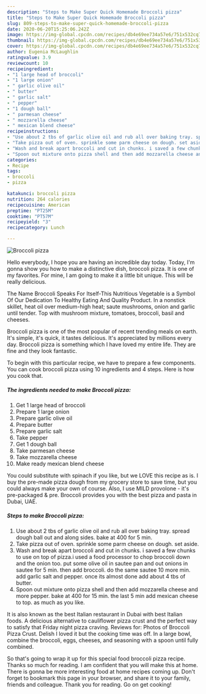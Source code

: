 ```yaml
---
description: "Steps to Make Super Quick Homemade Broccoli pizza"
title: "Steps to Make Super Quick Homemade Broccoli pizza"
slug: 809-steps-to-make-super-quick-homemade-broccoli-pizza
date: 2020-06-20T15:25:06.242Z
image: https://img-global.cpcdn.com/recipes/db4e69ee734a57e6/751x532cq70/broccoli-pizza-recipe-main-photo.jpg
thumbnail: https://img-global.cpcdn.com/recipes/db4e69ee734a57e6/751x532cq70/broccoli-pizza-recipe-main-photo.jpg
cover: https://img-global.cpcdn.com/recipes/db4e69ee734a57e6/751x532cq70/broccoli-pizza-recipe-main-photo.jpg
author: Eugenia McLaughlin
ratingvalue: 3.9
reviewcount: 10
recipeingredient:
- "1 large head of broccoli"
- "1 large onion"
- " garlic olive oil"
- " butter"
- " garlic salt"
- " pepper"
- "1 dough ball"
- " parmesan cheese"
- " mozzarella cheese"
- " mexican blend cheese"
recipeinstructions:
- "Use about 2 tbs of garlic olive oil and rub all over baking tray. spread dough ball out and along sides. bake at 400 for 5 min."
- "Take pizza out of oven. sprinkle some parm cheese on dough. set aside."
- "Wash and break apart broccoli and cut in chunks. i saved a few chunks to use on top of pizza.i used a food processor to chop broccoli down and the onion too. put some olive oil in sautee pan and out onions in sautee for 5 min. then add broccoli. do the same sautee 10 more min. add garlic salt and pepper. once its almost done add about 4 tbs of butter."
- "Spoon out mixture onto pizza shell and then add mozzarella cheese and more pepper. bake at 400 for 15 min. the last 5 min add mexican cheese to top. as much as you like."
categories:
- Recipe
tags:
- broccoli
- pizza

katakunci: broccoli pizza 
nutrition: 264 calories
recipecuisine: American
preptime: "PT25M"
cooktime: "PT57M"
recipeyield: "3"
recipecategory: Lunch

---
```



![Broccoli pizza](https://img-global.cpcdn.com/recipes/db4e69ee734a57e6/751x532cq70/broccoli-pizza-recipe-main-photo.jpg)

Hello everybody, I hope you are having an incredible day today. Today, I'm gonna show you how to make a distinctive dish, broccoli pizza. It is one of my favorites. For mine, I am going to make it a little bit unique. This will be really delicious.

The Name Broccoli Speaks For Itself-This Nutritious Vegetable is a Symbol Of Our Dedication To Healthy Eating And Quality Product. In a nonstick skillet, heat oil over medium-high heat; saute mushrooms, onion and garlic until tender. Top with mushroom mixture, tomatoes, broccoli, basil and cheeses.

Broccoli pizza is one of the most popular of recent trending meals on earth. It's simple, it's quick, it tastes delicious. It's appreciated by millions every day. Broccoli pizza is something which I have loved my entire life. They are fine and they look fantastic.


To begin with this particular recipe, we have to prepare a few components. You can cook broccoli pizza using 10 ingredients and 4 steps. Here is how you cook that.

<!--inarticleads1-->

##### The ingredients needed to make Broccoli pizza:

1. Get 1 large head of broccoli
1. Prepare 1 large onion
1. Prepare  garlic olive oil
1. Prepare  butter
1. Prepare  garlic salt
1. Take  pepper
1. Get 1 dough ball
1. Take  parmesan cheese
1. Take  mozzarella cheese
1. Make ready  mexican blend cheese


You could substitute with spinach if you like, but we LOVE this recipe as is. I buy the pre-made pizza dough from my grocery store to save time, but you could always make your own of course. Also, I use MILD provolone - it&#39;s pre-packaged &amp; pre. Broccoli provides you with the best pizza and pasta in Dubai, UAE. 

<!--inarticleads2-->

##### Steps to make Broccoli pizza:

1. Use about 2 tbs of garlic olive oil and rub all over baking tray. spread dough ball out and along sides. bake at 400 for 5 min.
1. Take pizza out of oven. sprinkle some parm cheese on dough. set aside.
1. Wash and break apart broccoli and cut in chunks. i saved a few chunks to use on top of pizza.i used a food processor to chop broccoli down and the onion too. put some olive oil in sautee pan and out onions in sautee for 5 min. then add broccoli. do the same sautee 10 more min. add garlic salt and pepper. once its almost done add about 4 tbs of butter.
1. Spoon out mixture onto pizza shell and then add mozzarella cheese and more pepper. bake at 400 for 15 min. the last 5 min add mexican cheese to top. as much as you like.


It is also known as the best Italian restaurant in Dubai with best Italian foods. A delicious alternative to cauliflower pizza crust and the perfect way to satisfy that Friday night pizza craving. Reviews for: Photos of Broccoli Pizza Crust. Delish I loved it but the cooking time was off. In a large bowl, combine the broccoli, eggs, cheeses, and seasoning with a spoon until fully combined. 

So that's going to wrap it up for this special food broccoli pizza recipe. Thanks so much for reading. I am confident that you will make this at home. There is gonna be more interesting food at home recipes coming up. Don't forget to bookmark this page in your browser, and share it to your family, friends and colleague. Thank you for reading. Go on get cooking!
